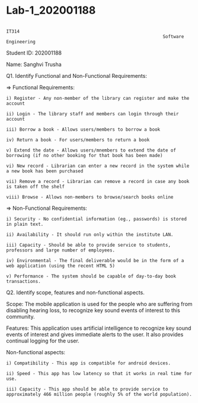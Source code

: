 # Lab-1_202001188
                                                                      IT314
                                                               Software Engineering



Student ID: 202001188

Name: Sanghvi Trusha 




Q1. Identify Functional and Non-Functional Requirements: 




=> Functional Requirements: 


    i) Register - Any non-member of the library can register and make the account 

    ii) Login - The library staff and members can login through their account

    iii) Borrow a book - Allows users/members to borrow a book 

    iv) Return a book - For users/members to return a book 

    v) Extend the date - Allows users/mnembers to extend the date of borrowing (if no other booking for that book has been made) 

    vi) New record - Librarian can enter a new record in the system while a new book has been purchased 

    vii) Remove a record - Librarian can remove a record in case any book is taken off the shelf 

    viii) Browse - Allows non-members to browse/search books online 

 


=> Non-Functional Requirements: 

    i) Security - No confidential information (eg., passwords) is stored in plain text. 

    ii) Availability - It should run only within the institute LAN. 

    iii) Capacity - Should be able to provide service to students, professors and large number of employees. 

    iv) Environmental - The final deliverable would be in the form of a web application (using the recent HTML 5) 

    v) Performance - The system should be capable of day-to-day book transactions. 




Q2. Identify scope, features and non-functional aspects. 



Scope: The mobile application is used for the people who are suffering from disabling hearing loss, to recognize key sound events of interest to this community. 


Features: This application uses artificial intelligence to recognize key sound events of interest and gives immediate alerts to the user. It also provides continual logging for the user. 


Non-functional aspects: 


    i) Compatibility - This app is compatible for android devices. 

    ii) Speed - This app has low latency so that it works in real time for use. 

    iii) Capacity - This app should be able to provide service to approximately 466 million people (roughly 5% of the world population). 

